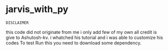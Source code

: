 # jarvis_with_py  
    DISCLAIMER
this code did not originate from me i only add few of my own 
all credit is give to Ashutosh-kv. i whatched his tutorial and i was able to
customize his codes 
To test Run this you need to download some dependency.